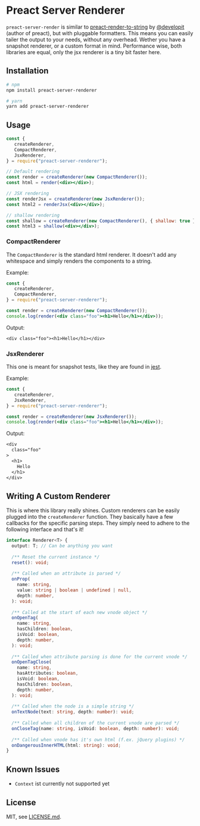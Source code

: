 # Preact Server Renderer

`preact-server-render` is similar to [preact-render-to-string](https://github.com/developit/preact-render-to-string)
by [@developit](https://github.com/developit/) (author of preact),
but with pluggable formatters. This means you can easily tailer the
output to your needs, without any overhead. Wether you have a
snapshot renderer, or a custom format in mind. Performance wise,
both libraries are equal, only the jsx renderer is a tiny bit faster
here.

## Installation

```bash
# npm
npm install preact-server-renderer

# yarn
yarn add preact-server-renderer
```

## Usage

```jsx
const {
   createRenderer,
   CompactRenderer,
   JsxRenderer,
} = require("preact-server-renderer");

// Default rendering
const render = createRenderer(new CompactRenderer());
const html = render(<div></div>);

// JSX rendering
const renderJsx = createRenderer(new JsxRenderer());
const html2 = renderJsx(<div></div>);

// shallow rendering
const shallow = createRenderer(new CompactRenderer(), { shallow: true });
const html3 = shallow(<div></div>);
```

### CompactRenderer

The `CompactRenderer` is the standard html renderer. It doesn't add any
whitespace and simply renders the components to a string.

Example:

```jsx
const {
   createRenderer,
   CompactRenderer,
} = require("preact-server-renderer");

const render = createRenderer(new CompactRenderer());
console.log(render(<div class="foo"><h1>Hello</h1></div>));
```

Output:

```txt
<div class="foo"><h1>Hello</h1></div>
```

### JsxRenderer

This one is meant for snapshot tests, like they are found in [jest]().

Example:

```jsx
const {
   createRenderer,
   JsxRenderer,
} = require("preact-server-renderer");

const render = createRenderer(new JsxRenderer());
console.log(render(<div class="foo"><h1>Hello</h1></div>));
```

Output:

```txt
<div
  class="foo"
>
  <h1>
    Hello
  </h1>
</div>
```

## Writing A Custom Renderer

This is where this library really shines. Custom renderers can be easily
plugged into the `createRenderer` function. They basically have a few callbacks
for the specific parsing steps. They simply need to adhere to the following
interface and that's it!

```ts
interface Renderer<T> {
  output: T; // Can be anything you want
  
  /** Reset the current instance */
  reset(): void;
  
  /** Called when an attribute is parsed */
  onProp(
    name: string,
    value: string | boolean | undefined | null,
    depth: number,
  ): void;
  
  /** Called at the start of each new vnode object */
  onOpenTag(
    name: string,
    hasChildren: boolean,
    isVoid: boolean,
    depth: number,
  ): void;
  
  /** Called when attribute parsing is done for the current vnode */
  onOpenTagClose(
    name: string,
    hasAttributes: boolean,
    isVoid: boolean,
    hasChildren: boolean,
    depth: number,
  ): void;
  
  /** Called when the node is a simple string */
  onTextNode(text: string, depth: number): void;
  
  /** Called when all children of the current vnode are parsed */
  onCloseTag(name: string, isVoid: boolean, depth: number): void;
  
  /** Called when vnode has it's own html (f.ex. jQuery plugins) */
  onDangerousInnerHTML(html: string): void;
}
```

## Known Issues

- `Context` ist currently not supported yet

## License

MIT, see [LICENSE.md](LICENSE.md).
